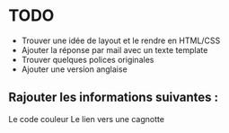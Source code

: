 # TODO

* Trouver une idée de layout et le rendre en HTML/CSS
* Ajouter la réponse par mail avec un texte template
* Trouver quelques polices originales
* Ajouter une version anglaise
  


## Rajouter les informations suivantes : 

Le code couleur
Le lien vers une cagnotte
